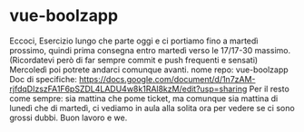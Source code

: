 # vue-boolzapp
Eccoci,
Esercizio lungo che parte oggi e ci portiamo fino a martedì prossimo,
quindi prima consegna entro martedì verso le 17/17-30 massimo.
(Ricordatevi però di far sempre commit e push frequenti e sensati)
Mercoledì poi potrete andarci comunque avanti.
nome repo: vue-boolzapp
Doc di specifiche:
https://docs.google.com/document/d/1n7zAM-rjfdqDIzszFA1F6pSZDL4LADU4w8k1RAl8kzM/edit?usp=sharing
Per il resto come sempre:
sia mattina che pome ticket,
ma comunque sia mattina di lunedì che di martedì, ci vediamo in aula alla solita ora per vedere se ci sono grossi dubbi.
Buon lavoro e we.